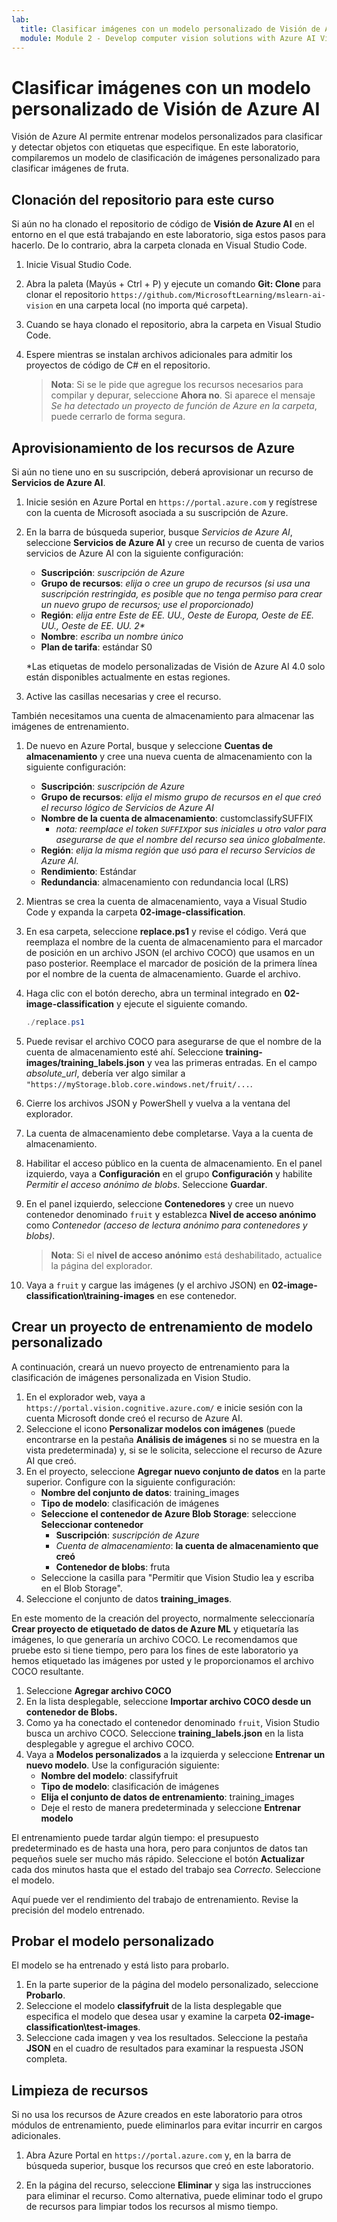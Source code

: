 ```yaml
---
lab:
  title: Clasificar imágenes con un modelo personalizado de Visión de Azure AI
  module: Module 2 - Develop computer vision solutions with Azure AI Vision
---
```


# Clasificar imágenes con un modelo personalizado de Visión de Azure AI

Visión de Azure AI permite entrenar modelos personalizados para clasificar y detectar objetos con etiquetas que especifique. En este laboratorio, compilaremos un modelo de clasificación de imágenes personalizado para clasificar imágenes de fruta.

## Clonación del repositorio para este curso

Si aún no ha clonado el repositorio de código de **Visión de Azure AI** en el entorno en el que está trabajando en este laboratorio, siga estos pasos para hacerlo. De lo contrario, abra la carpeta clonada en Visual Studio Code.

1. Inicie Visual Studio Code.
2. Abra la paleta (Mayús + Ctrl + P) y ejecute un comando **Git: Clone** para clonar el repositorio `https://github.com/MicrosoftLearning/mslearn-ai-vision` en una carpeta local (no importa qué carpeta).
3. Cuando se haya clonado el repositorio, abra la carpeta en Visual Studio Code.
4. Espere mientras se instalan archivos adicionales para admitir los proyectos de código de C# en el repositorio.

    > **Nota**: Si se le pide que agregue los recursos necesarios para compilar y depurar, seleccione **Ahora no**. Si aparece el mensaje *Se ha detectado un proyecto de función de Azure en la carpeta*, puede cerrarlo de forma segura.

## Aprovisionamiento de los recursos de Azure

Si aún no tiene uno en su suscripción, deberá aprovisionar un recurso de **Servicios de Azure AI**.

1. Inicie sesión en Azure Portal en `https://portal.azure.com` y regístrese con la cuenta de Microsoft asociada a su suscripción de Azure.
2. En la barra de búsqueda superior, busque *Servicios de Azure AI*, seleccione **Servicios de Azure AI** y cree un recurso de cuenta de varios servicios de Azure AI con la siguiente configuración:
    - **Suscripción**: *suscripción de Azure*
    - **Grupo de recursos**: *elija o cree un grupo de recursos (si usa una suscripción restringida, es posible que no tenga permiso para crear un nuevo grupo de recursos; use el proporcionado)*
    - **Región**: *elija entre Este de EE. UU., Oeste de Europa, Oeste de EE. UU., Oeste de EE. UU. 2\**
    - **Nombre**: *escriba un nombre único*
    - **Plan de tarifa**: estándar S0

    \*Las etiquetas de modelo personalizadas de Visión de Azure AI 4.0 solo están disponibles actualmente en estas regiones.

3. Active las casillas necesarias y cree el recurso.
<!--4. When the resource has been deployed, go to it and view its **Keys and Endpoint** page. You will need the endpoint and one of the keys from this page in a future step. Save them off or leave this browser tab open.-->

También necesitamos una cuenta de almacenamiento para almacenar las imágenes de entrenamiento.

1. De nuevo en Azure Portal, busque y seleccione **Cuentas de almacenamiento** y cree una nueva cuenta de almacenamiento con la siguiente configuración:
    - **Suscripción**: *suscripción de Azure*
    - **Grupo de recursos**: *elija el mismo grupo de recursos en el que creó el recurso lógico de Servicios de Azure AI*
    - **Nombre de la cuenta de almacenamiento**: customclassifySUFFIX 
        - *nota: reemplace el token `SUFFIX`por sus iniciales u otro valor para asegurarse de que el nombre del recurso sea único globalmente.*
    - **Región**: *elija la misma región que usó para el recurso Servicios de Azure AI.*
    - **Rendimiento**: Estándar
    - **Redundancia**: almacenamiento con redundancia local (LRS)
1. Mientras se crea la cuenta de almacenamiento, vaya a Visual Studio Code y expanda la carpeta **02-image-classification**.
1. En esa carpeta, seleccione **replace.ps1** y revise el código. Verá que reemplaza el nombre de la cuenta de almacenamiento para el marcador de posición en un archivo JSON (el archivo COCO) que usamos en un paso posterior. Reemplace el marcador de posición de la primera línea por el nombre de la cuenta de almacenamiento. Guarde el archivo.
1. Haga clic con el botón derecho, abra un terminal integrado en **02-image-classification** y ejecute el siguiente comando.

    ```powershell
    ./replace.ps1
    ```

1. Puede revisar el archivo COCO para asegurarse de que el nombre de la cuenta de almacenamiento esté ahí. Seleccione **training-images/training_labels.json** y vea las primeras entradas. En el campo *absolute_url*, debería ver algo similar a `"https://myStorage.blob.core.windows.net/fruit/...`.
1. Cierre los archivos JSON y PowerShell y vuelva a la ventana del explorador.
1. La cuenta de almacenamiento debe completarse. Vaya a la cuenta de almacenamiento.
1. Habilitar el acceso público en la cuenta de almacenamiento. En el panel izquierdo, vaya a **Configuración** en el grupo **Configuración** y habilite *Permitir el acceso anónimo de blobs*. Seleccione **Guardar**.
1. En el panel izquierdo, seleccione **Contenedores** y cree un nuevo contenedor denominado `fruit` y establezca **Nivel de acceso anónimo** como *Contenedor (acceso de lectura anónimo para contenedores y blobs)*.

    > **Nota**: Si el **nivel de acceso anónimo** está deshabilitado, actualice la página del explorador.

1. Vaya a `fruit` y cargue las imágenes (y el archivo JSON) en **02-image-classification\training-images** en ese contenedor.

## Crear un proyecto de entrenamiento de modelo personalizado

A continuación, creará un nuevo proyecto de entrenamiento para la clasificación de imágenes personalizada en Vision Studio.

1. En el explorador web, vaya a `https://portal.vision.cognitive.azure.com/` e inicie sesión con la cuenta Microsoft donde creó el recurso de Azure AI.
1. Seleccione el icono **Personalizar modelos con imágenes** (puede encontrarse en la pestaña **Análisis de imágenes** si no se muestra en la vista predeterminada) y, si se le solicita, seleccione el recurso de Azure AI que creó.
1. En el proyecto, seleccione **Agregar nuevo conjunto de datos** en la parte superior. Configure con la siguiente configuración:
    - **Nombre del conjunto de datos**: training_images
    - **Tipo de modelo**: clasificación de imágenes
    - **Seleccione el contenedor de Azure Blob Storage**: seleccione **Seleccionar contenedor**
        - **Suscripción**: *suscripción de Azure*
        - *Cuenta de almacenamiento*: **la cuenta de almacenamiento que creó**
        - **Contenedor de blobs**: fruta
    - Seleccione la casilla para "Permitir que Vision Studio lea y escriba en el Blob Storage".
1. Seleccione el conjunto de datos **training_images**.

En este momento de la creación del proyecto, normalmente seleccionaría **Crear proyecto de etiquetado de datos de Azure ML** y etiquetaría las imágenes, lo que generaría un archivo COCO. Le recomendamos que pruebe esto si tiene tiempo, pero para los fines de este laboratorio ya hemos etiquetado las imágenes por usted y le proporcionamos el archivo COCO resultante.

1. Seleccione **Agregar archivo COCO**
1. En la lista desplegable, seleccione **Importar archivo COCO desde un contenedor de Blobs.**
1. Como ya ha conectado el contenedor denominado `fruit`, Vision Studio busca un archivo COCO. Seleccione **training_labels.json** en la lista desplegable y agregue el archivo COCO.
1. Vaya a **Modelos personalizados** a la izquierda y seleccione **Entrenar un nuevo modelo**. Use la configuración siguiente:
    - **Nombre del modelo**: classifyfruit
    - **Tipo de modelo**: clasificación de imágenes
    - **Elija el conjunto de datos de entrenamiento**: training_images
    - Deje el resto de manera predeterminada y seleccione **Entrenar modelo**

El entrenamiento puede tardar algún tiempo: el presupuesto predeterminado es de hasta una hora, pero para conjuntos de datos tan pequeños suele ser mucho más rápido. Seleccione el botón **Actualizar** cada dos minutos hasta que el estado del trabajo sea *Correcto*. Seleccione el modelo.

Aquí puede ver el rendimiento del trabajo de entrenamiento. Revise la precisión del modelo entrenado.

## Probar el modelo personalizado

El modelo se ha entrenado y está listo para probarlo.

1. En la parte superior de la página del modelo personalizado, seleccione **Probarlo**.
1. Seleccione el modelo **classifyfruit** de la lista desplegable que especifica el modelo que desea usar y examine la carpeta **02-image-classification\test-images**.
1. Seleccione cada imagen y vea los resultados. Seleccione la pestaña **JSON** en el cuadro de resultados para examinar la respuesta JSON completa.

<!-- Option coding example to run-->
## Limpieza de recursos

Si no usa los recursos de Azure creados en este laboratorio para otros módulos de entrenamiento, puede eliminarlos para evitar incurrir en cargos adicionales.

1. Abra Azure Portal en `https://portal.azure.com` y, en la barra de búsqueda superior, busque los recursos que creó en este laboratorio.

2. En la página del recurso, seleccione **Eliminar** y siga las instrucciones para eliminar el recurso. Como alternativa, puede eliminar todo el grupo de recursos para limpiar todos los recursos al mismo tiempo.